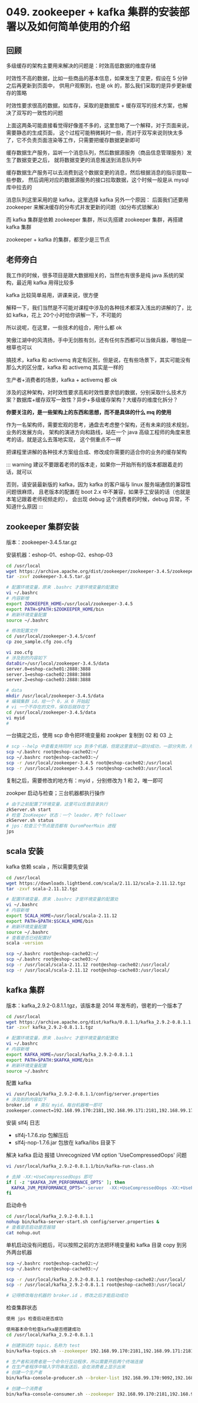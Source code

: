 # 049. zookeeper + kafka 集群的安装部署以及如何简单使用的介绍
## 回顾
多级缓存的架构主要用来解决的问题是：时效高低数据的维度存储

时效性不高的数据，比如一些商品的基本信息，如果发生了变更，假设在 5 分钟之后再更新到页面中，
供用户观察到，也是 ok 的，那么我们采取的是异步更新缓存的策略

时效性要求很高的数据，如库存，采取的是数据库 + 缓存双写的技术方案，也解决了双写的一致性的问题

上面这两条可能直接看觉得好像差不多的，这里忽略了一个解释，对于页面来说，需要静态的生成页面，
这个过程可能稍微耗时一些，而对于双写来说则快太多了，它不负责页面渲染等工作，只需要把缓存数据更新即可


缓存数据生产服务，监听一个消息队列，然后数据源服务（商品信息管理服务）发生了数据变更之后，
就将数据变更的消息推送到消息队列中

缓存数据生产服务可以去消费到这个数据变更的消息，然后根据消息的指示提取一些参数，
然后调用对应的数据源服务的接口拉取数据，这个时候一般是从 mysql 库中拉去的

消息队列这里采用的是 kafka，这里选择 kafka 另外一个原因：
后面我们还要用 zookeeper 来解决缓存的分布式并发更新的问题（如分布式锁解决）

而 kafka 集群是依赖 zookeeper 集群，所以先搭建 zookeeper 集群，再搭建 kafka 集群

zookeeper + kafka 的集群，都至少是三节点

## 老师旁白
我工作的时候，很多项目是跟大数据相关的，当然也有很多是纯 java 系统的架构，最近用 kafka 用得比较多

kafka 比较简单易用，讲课来说，很方便

解释一下，我们当然是不可能对课程中涉及的各种技术都深入浅出的讲解的了，比如 kafka，花上 20个小时给你讲解一下，不可能的

所以说呢，在这里，一些技术的组合，用什么都 ok

笑傲江湖中的风清扬，手中无剑胜有剑，还有任何东西都可以当做兵器，哪怕是一根草也可以

搞技术，kafka 和 activemq 肯定有区别，但是说，在有些场景下，其实可能没有那么大的区分度，kafka 和 activemq 其实是一样的

生产者+消费者的场景，kafka + activemq 都 ok

涉及的这种架构，对时效性要求高和时效性要求低的数据，分别采取什么技术方案？数据库+缓存双写一致性？异步+多级缓存架构？大缓存的维度化拆分？

**你要关注的，是一些架构上的东西和思想，而不是具体的什么 mq 的使用**

作为一名架构师，需要宏观的思考，通盘去考虑整个架构，还有未来的技术规划，业务的发展方向，
架构的演进方向和路线，站在一个 java 高级工程师的角度来思考的话，就是这么去落地实现，
这个侧重点不一样

把课程里讲解的各种技术方案组合成、修改成你需要的适合你的业务的缓存架构


::: warning
建议不要跟着老师的版本走，如果你一开始所有的版本都跟着走的话，就可以

否则，请安装最新版的 kafka，因为 kafka 的客户端与 linux 服务端通信的兼容性问题很麻烦，
且老版本的配置在 boot 2.x 中不兼容，如果手工安装的话（也就是本笔记跟着老师视频走的），
会出现 debug 这个消费者的时候，debug 异常，不知道什么原因
:::

## zookeeper 集群安装
版本：zookeeper-3.4.5.tar.gz

安装机器：eshop-01、eshop-02、eshop-03
```bash
cd /usr/local
wget https://archive.apache.org/dist/zookeeper/zookeeper-3.4.5/zookeeper-3.4.5.tar.gz
tar -zxvf zookeeper-3.4.5.tar.gz

# 配置环境变量，原来 .bashrc 才是环境变量的配置处
vi ~/.bashrc
# 内容新增
export ZOOKEEPER_HOME=/usr/local/zookeeper-3.4.5
export PATH=$PATH:$ZOOKEEPER_HOME/bin
# 刷新环境变量配置
source ~/.bashrc

# 修改配置文件
cd /usr/local/zookeeper-3.4.5/conf
cp zoo_sample.cfg zoo.cfg

vi zoo.cfg
# 涉及到的内容如下
dataDir=/usr/local/zookeeper-3.4.5/data
server.0=eshop-cache01:2888:3888
server.1=eshop-cache02:2888:3888
server.2=eshop-cache03:2888:3888

# data
mkdir /usr/local/zookeeper-3.4.5/data
# 编辑集群 id，给一个 0，从 0 开始起
# vi 一个不存在的文件，保存后就存在了
cd /usr/local/zookeeper-3.4.5/data
vi myid
#
```

一台搞定之后，使用 scp 命令把环境变量和 zookper 复制到 02 和 03 上

```bash
# scp --help 中查看支持同时 scp 到多个机器，但是这里尝试一部分成功，一部分失败，所以分开
scp ~/.bashrc root@eshop-cache02:~/
scp ~/.bashrc root@eshop-cache03:~/
scp -r /usr/local/zookeeper-3.4.5 root@eshop-cache02:/usr/local
scp -r /usr/local/zookeeper-3.4.5 root@eshop-cache03:/usr/local
```

复制之后，需要修改的地方有：myid ，分别修改为 1 和 2，唯一即可

zookper 启动与检查；三台机器都执行操作

```bash
# 由于之前配置了环境变量，这里可以任意目录执行
zkServer.sh start
# 检查 ZooKeeper 状态：一个 leader，两个 follower
zkServer.sh status
# jps：检查三个节点是否都有 QuromPeerMain 进程
jps
```
## scala 安装
kafka 依赖 scala ，所以需要先安装

```bash
cd /usr/local
wget https://downloads.lightbend.com/scala/2.11.12/scala-2.11.12.tgz
tar -zxvf scala-2.11.12.tgz

# 配置环境变量，原来 .bashrc 才是环境变量的配置处
vi ~/.bashrc
# 内容新增
export SCALA_HOME=/usr/local/scala-2.11.12
export PATH=$PATH:$SCALA_HOME/bin
# 刷新环境变量配置
source ~/.bashrc
# 查看是否已经配置好
scala -version

scp ~/.bashrc root@eshop-cache02:~/
scp ~/.bashrc root@eshop-cache03:~/
scp -r /usr/local/scala-2.11.12 root@eshop-cache02:/usr/local/
scp -r /usr/local/scala-2.11.12 root@eshop-cache03:/usr/local/
```

## kafka 集群
版本：kafka_2.9.2-0.8.1.1.tgz，该版本是 2014 年发布的，很老的一个版本了

```bash
cd /usr/local
wget https://archive.apache.org/dist/kafka/0.8.1.1/kafka_2.9.2-0.8.1.1.tgz
tar -zxvf kafka_2.9.2-0.8.1.1.tgz

# 配置环境变量，原来 .bashrc 才是环境变量的配置处
vi ~/.bashrc
# 内容新增
export KAFKA_HOME=/usr/local/kafka_2.9.2-0.8.1.1
export PATH=$PATH:$KAFKA_HOME/bin
# 刷新环境变量配置
source ~/.bashrc
```

配置 kafka

```bash
vi /usr/local/kafka_2.9.2-0.8.1.1/config/server.properties
# 涉及到的内容如下
broker.id  # 类似 myid。每台机器唯一即可
zookeeper.connect=192.168.99.170:2181,192.168.99.171:2181,192.168.99.172:2181
```

安装 slf4j 日志

- slf4j-1.7.6.zip 包解压后
- slf4j-nop-1.7.6.jar 包放在 kafka/libs 目录下

解决 kafka 启动 报错 Unrecognized VM option 'UseCompressedOops' 问题

```bash
vi /usr/local/kafka_2.9.2-0.8.1.1/bin/kafka-run-class.sh

# 去掉 -XX:+UseCompressedOops 即可
if [ -z "$KAFKA_JVM_PERFORMANCE_OPTS" ]; then
  KAFKA_JVM_PERFORMANCE_OPTS="-server  -XX:+UseCompressedOops -XX:+UseParNewGC -XX:+UseConcMarkSweepGC -XX:+CMSClassUnloadingEnabled -XX:+CMSScavengeBeforeRemark -XX:+DisableExplicitGC -Djava.awt.headless=true"
fi
```

启动命令

```bash
cd /usr/local/kafka_2.9.2-0.8.1.1
nohup bin/kafka-server-start.sh config/server.properties &
# 查看是否启动是否报错
cat nohup.out
```

单机启动没有问题后，可以按照之前的方法把环境变量和 kafka 目录 copy 到另外两台机器

```bash
scp ~/.bashrc root@eshop-cache02:~/
scp ~/.bashrc root@eshop-cache03:~/

scp -r /usr/local/kafka_2.9.2-0.8.1.1 root@eshop-cache02:/usr/local/
scp -r /usr/local/kafka_2.9.2-0.8.1.1 root@eshop-cache03:/usr/local/

# 记得修改每台机器的 broker.id 。修改之后才能启动成功
```

检查集群状态

```bash
使用 jps 检查启动是否成功

使用基本命令检查kafka是否搭建成功
cd /usr/local/kafka_2.9.2-0.8.1.1

# 创建测试的 topic，名称为 test
bin/kafka-topics.sh --zookeeper 192.168.99.170:2181,192.168.99.171:2181,192.168.99.172:2181 --topic test --replication-factor 1 --partitions 1 --create

# 生产者和消费者是一个命令行互动程序，所以需要开启两个终端连接
# 在生产者程序中输入字符串发送后，会在消费者上显示出来
# 创建一个生产者
bin/kafka-console-producer.sh --broker-list 192.168.99.170:9092,192.168.99.171:9092,192.168.99.172:9092 --topic test

# 创建一个消费者
bin/kafka-console-consumer.sh --zookeeper 192.168.99.170:2181,192.168.99.171:2181,192.168.99.172:2181 --topic test --from-beginning
```
